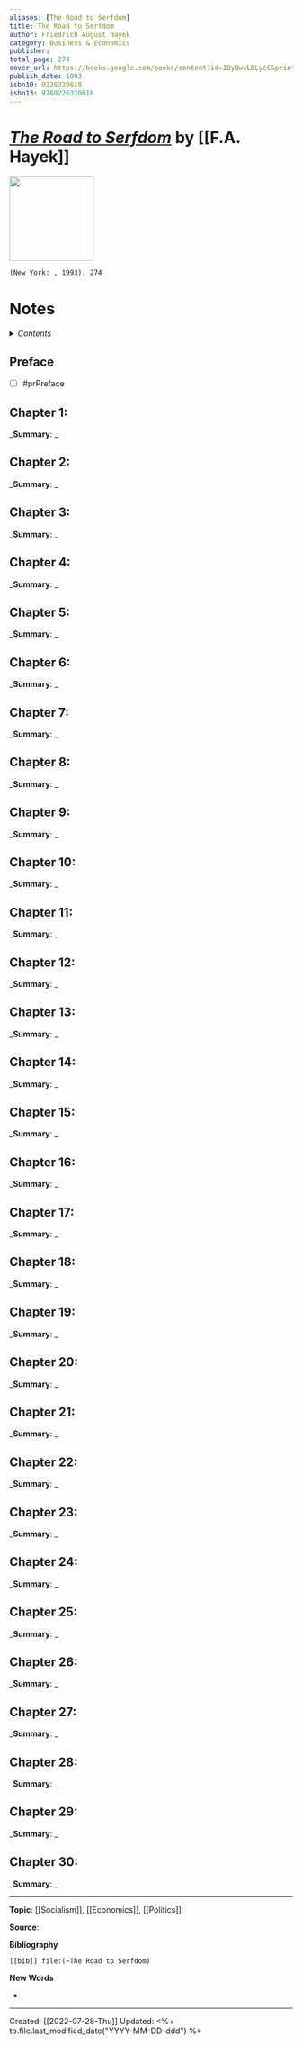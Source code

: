 ```yaml
---
aliases: [The Road to Serfdom]
title: The Road to Serfdom
author: Friedrich August Hayek
category: Business & Economics
publisher: 
total_page: 274
cover_url: https://books.google.com/books/content?id=1QyQwvLDLycC&printsec=frontcover&img=1&zoom=1&source=gbs_api
publish_date: 1993
isbn10: 0226320618
isbn13: 9780226320618
---
```

# *[The Road to Serfdom]()* by [[F.A. Hayek]]

<img src="https://books.google.com/books/content?id=1QyQwvLDLycC&printsec=frontcover&img=1&zoom=1&source=gbs_api" width=150>

`(New York: , 1993), 274`



# Notes

<details>
 <summary><i>Contents</i></summary>
<!-- MarkdownTOC autolink="true" -->

<!-- /MarkdownTOC -->
</details>

## Preface
- [ ] #prPreface 

## Chapter 1:
_**Summary**: _



## Chapter 2:
_**Summary**: _



## Chapter 3:
_**Summary**: _



## Chapter 4:
_**Summary**: _



## Chapter 5:
_**Summary**: _



## Chapter 6:
_**Summary**: _



## Chapter 7:
_**Summary**: _



## Chapter 8:
_**Summary**: _



## Chapter 9:
_**Summary**: _



## Chapter 10:
_**Summary**: _



## Chapter 11:
_**Summary**: _



## Chapter 12:
_**Summary**: _



## Chapter 13:
_**Summary**: _



## Chapter 14:
_**Summary**: _



## Chapter 15:
_**Summary**: _



## Chapter 16:
_**Summary**: _



## Chapter 17:
_**Summary**: _



## Chapter 18:
_**Summary**: _



## Chapter 19:
_**Summary**: _



## Chapter 20:
_**Summary**: _



## Chapter 21:
_**Summary**: _



## Chapter 22:
_**Summary**: _



## Chapter 23:
_**Summary**: _



## Chapter 24:
_**Summary**: _



## Chapter 25:
_**Summary**: _



## Chapter 26:
_**Summary**: _



## Chapter 27:
_**Summary**: _



## Chapter 28:
_**Summary**: _



## Chapter 29:
_**Summary**: _



## Chapter 30:
_**Summary**: _

--- 
**Topic**: [[Socialism]], [[Economics]], [[Politics]]

**Source**: 

**Bibliography**

```query
[[bib]] file:(~The Road to Serfdom)
```
 

**New Words**

- 

---
Created: [[2022-07-28-Thu]]
Updated: <%+ tp.file.last_modified_date("YYYY-MM-DD-ddd") %>
